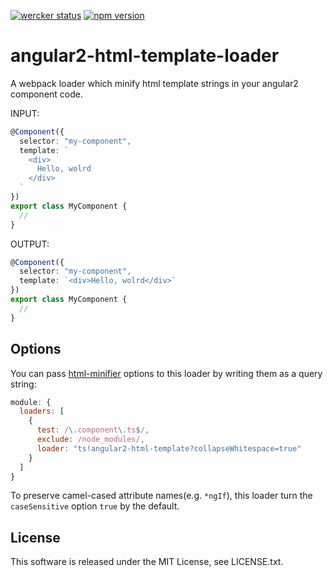 [![wercker status](https://app.wercker.com/status/884e0b28f553e5715d3b7d61282e271a/s/master "wercker status")](https://app.wercker.com/project/byKey/884e0b28f553e5715d3b7d61282e271a)
[![npm version](https://badge.fury.io/js/angular2-html-template-loader.svg)](https://badge.fury.io/js/angular2-html-template-loader)
# angular2-html-template-loader

A webpack loader which minify html template strings in your angular2 component code.

INPUT: 

```ts
@Component({
  selector: "my-component",
  template: `
    <div>
      Hello, wolrd
    </div>
  `
})
export class MyComponent {
  //
}
```

OUTPUT: 

```ts
@Component({
  selector: "my-component",
  template: `<div>Hello, wolrd</div>`
})
export class MyComponent {
  //
}
```

## Options

You can pass [html-minifier](https://github.com/kangax/html-minifier#options-quick-reference) options to this loader by writing them as a query string:

```js
module: {
  loaders: [
    {
      test: /\.component\.ts$/,
      exclude: /node_modules/,
      loader: "ts!angular2-html-template?collapseWhitespace=true"
    }
  ]
}
```

To preserve camel-cased attribute names(e.g. `*ngIf`), this loader turn the `caseSensitive` option `true` by the default.

## License
This software is released under the MIT License, see LICENSE.txt.

